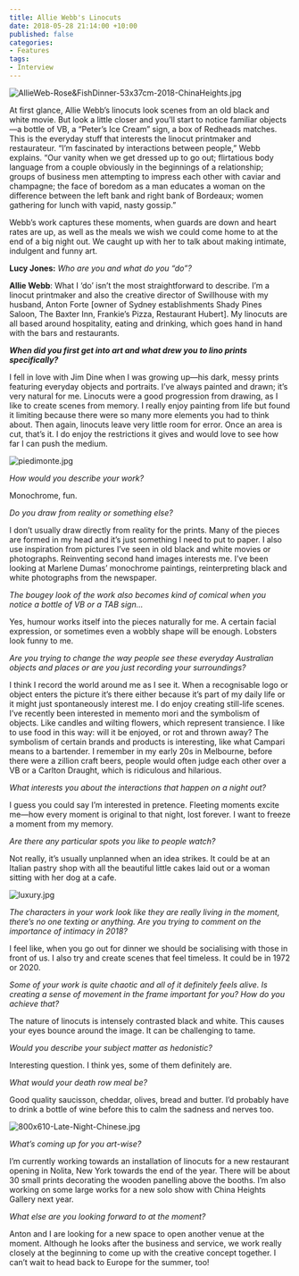 ```yaml
---
title: Allie Webb's Linocuts
date: 2018-05-28 21:14:00 +10:00
published: false
categories:
- Features
tags:
- Interview
---
```


![AllieWeb-Rose&FishDinner-53x37cm-2018-ChinaHeights.jpg](/uploads/AllieWeb-Rose&FishDinner-53x37cm-2018-ChinaHeights.jpg)

At first glance, Allie Webb’s linocuts look scenes from an old black and white movie. But look a little closer and you’ll start to notice familiar objects—a bottle of VB, a “Peter’s Ice Cream” sign, a box of Redheads matches. This is the everyday stuff that interests the linocut printmaker and restaurateur. “I’m fascinated by interactions between people,” Webb explains. “Our vanity when we get dressed up to go out; flirtatious body language from a couple obviously in the beginnings of a relationship; groups of business men attempting to impress each other with caviar and champagne; the face of boredom as a man educates a woman on the difference between the left bank and right bank of Bordeaux; women gathering for lunch with vapid, nasty gossip.”

Webb’s work captures these moments, when guards are down and heart rates are up, as well as the meals we wish we could come home to at the end of a big night out. We caught up with her to talk about making intimate, indulgent and funny art.

**Lucy Jones:** *Who are you and what do you “do”?*

**Allie Webb**: What I ‘do’ isn’t the most straightforward to describe. I’m a linocut printmaker and also the creative director of Swillhouse with my husband, Anton Forte \[owner of Sydney establishments Shady Pines Saloon, The Baxter Inn, Frankie’s Pizza, Restaurant Hubert\]. My linocuts are all based around hospitality, eating and drinking, which goes hand in hand with the bars and restaurants.

***When did you first get into art and what drew you to lino prints specifically?***

I fell in love with Jim Dine when I was growing up—his dark, messy prints featuring everyday objects and portraits. I’ve always painted and drawn; it’s very natural for me. Linocuts were a good progression from drawing, as I like to create scenes from memory. I really enjoy painting from life but found it limiting because there were so many more elements you had to think about. Then again, linocuts leave very little room for error. Once an area is cut, that’s it. I do enjoy the restrictions it gives and would love to see how far I can push the medium.

![piedimonte.jpg](/uploads/piedimonte.jpg)

*How would you describe your work?*

Monochrome, fun.

*Do you draw from reality or something else?*

I don’t usually draw directly from reality for the prints. Many of the pieces are formed in my head and it’s just something I need to put to paper. I also use inspiration from pictures I’ve seen in old black and white movies or photographs. Reinventing second hand images interests me. I’ve been looking at Marlene Dumas’ monochrome paintings, reinterpreting black and white photographs from the newspaper.

*The bougey look of the work also becomes kind of comical when you notice a bottle of VB or a TAB sign…*

Yes, humour works itself into the pieces naturally for me. A certain facial expression, or sometimes even a wobbly shape will be enough. Lobsters look funny to me.

*Are you trying to change the way people see these everyday Australian objects and places or are you just recording your surroundings?*

I think I record the world around me as I see it. When a recognisable logo or object enters the picture it’s there either because it’s part of my daily life or it might just spontaneously interest me. I do enjoy creating still-life scenes. I’ve recently been interested in memento mori and the symbolism of objects. Like candles and wilting flowers, which represent transience. I like to use food in this way: will it be enjoyed, or rot and thrown away? The symbolism of certain brands and products is interesting, like what Campari means to a bartender. I remember in my early 20s in Melbourne, before there were a zillion craft beers, people would often judge each other over a VB or a Carlton Draught, which is ridiculous and hilarious.

*What interests you about the interactions that happen on a night out?*

I guess you could say I’m interested in pretence. Fleeting moments excite me—how every moment is original to that night, lost forever. I want to freeze a moment from my memory.

*Are there any particular spots you like to people watch?*

Not really, it’s usually unplanned when an idea strikes. It could be at an Italian pastry shop with all the beautiful little cakes laid out or a woman sitting with her dog at a cafe.

![luxury.jpg](/uploads/luxury.jpg)

*The characters in your work look like they are really living in the moment, there’s no one texting or anything. Are you trying to comment on the importance of intimacy in 2018?*

I feel like, when you go out for dinner we should be socialising with those in front of us. I also try and create scenes that feel timeless. It could be in 1972 or 2020.

*Some of your work is quite chaotic and all of it definitely feels alive. Is creating a sense of movement in the frame important for you? How do you achieve that?*

The nature of linocuts is intensely contrasted black and white. This causes your eyes bounce around the image. It can be challenging to tame.

*Would you describe your subject matter as hedonistic?*

Interesting question. I think yes, some of them definitely are.

*What would your death row meal be?*

Good quality saucisson, cheddar, olives, bread and butter. I’d probably have to drink a bottle of wine before this to calm the sadness and nerves too.

![800x610-Late-Night-Chinese.jpg](/uploads/800x610-Late-Night-Chinese.jpg)

*What’s coming up for you art-wise?*

I’m currently working towards an installation of linocuts for a new restaurant opening in Nolita, New York towards the end of the year. There will be about 30 small prints decorating the wooden panelling above the booths. I’m also working on some large works for a new solo show with China Heights Gallery next year.

*What else are you looking forward to at the moment?*

Anton and I are looking for a new space to open another venue at the moment. Although he looks after the business and service, we work really closely at the beginning to come up with the creative concept together. I can’t wait to head back to Europe for the summer, too!